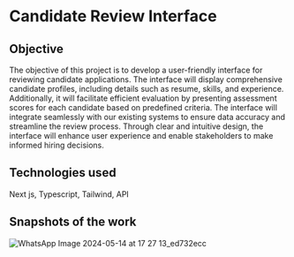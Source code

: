 # Candidate Review Interface

## Objective

The objective of this project is to develop a user-friendly interface for reviewing candidate applications. The interface will display comprehensive candidate profiles, including details such as resume, skills, and experience. Additionally, it will facilitate efficient evaluation by presenting assessment scores for each candidate based on predefined criteria. The interface will integrate seamlessly with our existing systems to ensure data accuracy and streamline the review process. Through clear and intuitive design, the interface will enhance user experience and enable stakeholders to make informed hiring decisions.

## Technologies used

Next js,
Typescript,
Tailwind,
API

## Snapshots of the work

![WhatsApp Image 2024-05-14 at 17 27 13_ed732ecc](https://github.com/ydpatel0309/Candidate-Review-Interface/assets/91671051/8b5828e9-f3dc-44ab-8c35-10b9f31b19f4)




